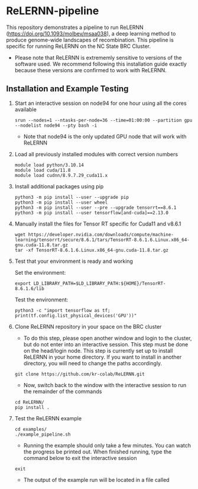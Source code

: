 # ReLERNN-pipeline
This repository demonstrates a pipeline to run ReLERNN (https://doi.org/10.1093/molbev/msaa038), a deep learning method to produce genome-wide landscapes of recombination. This pipeline is specific for running ReLERNN on the NC State BRC Cluster. 

* Please note that ReLERNN is extrememly sensitive to versions of the software used. We recommend following this installation guide exactly because these versions are confirmed to work with ReLERNN. 

## Installation and Example Testing
1. Start an interactive session on node94 for one hour using all the cores available 
   ```
   srun --nodes=1 --ntasks-per-node=36 --time=01:00:00 --partition gpu --nodelist node94 --pty bash -i
   ```
    * Note that node94 is the only updated GPU node that will work with ReLERNN
    
2. Load all previously installed modules with correct version numbers
    ```
    module load python/3.10.14
    module load cuda/11.8
    module load cudnn/8.9.7.29_cuda11.x
    ```
3. Install additional packages using pip
    ```
    python3 -m pip install --user --upgrade pip
    python3 -m pip install --user wheel
    python3 -m pip install --user --pre --upgrade tensorrt==8.6.1
    python3 -m pip install --user tensorflow[and-cuda]==2.13.0
    ```
4. Manually install the files for Tensor RT specific for Cuda11 and v8.6.1
    ```
    wget https://developer.nvidia.com/downloads/compute/machine-learning/tensorrt/secure/8.6.1/tars/TensorRT-8.6.1.6.Linux.x86_64-gnu.cuda-11.8.tar.gz
    tar -xf TensorRT-8.6.1.6.Linux.x86_64-gnu.cuda-11.8.tar.gz
    ```
5. Test that your environment is ready and working 

    Set the environment:
    ```
    export LD_LIBRARY_PATH=$LD_LIBRARY_PATH:${HOME}/TensorRT-8.6.1.6/lib
    ```
    Test the environment:
    ```
    python3 -c "import tensorflow as tf; print(tf.config.list_physical_devices('GPU'))"
    ```
6. Clone ReLERNN repository in your space on the BRC cluster
      * To do this step, please open another window and login to the cluster, but do not enter into an interactive session. This step must be done on the head/login node. This step is currently set up to install ReLERNN in your home directory. If you want to install in another directory, you will need to change the paths accordingly.

      ```
      git clone https://github.com/kr-colab/ReLERNN.git
      ```
      
      * Now, switch back to the window with the interactive session to run the remainder of the commands
      ```
      cd ReLERNN/
      pip install .
      ```
7. Test the ReLERNN example
      ```
      cd examples/
      ./example_pipeline.sh
      ```
      * Running the example should only take a few minutes. You can watch the progress be printed out. When finished running, type the command below to exit the interactive session
      ```
      exit
      ```
      * The output of the example run will be located in a file called 

